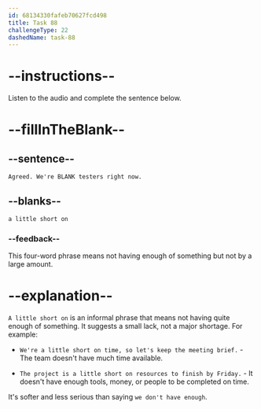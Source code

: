```yaml
---
id: 68134330fafeb70627fcd498
title: Task 88
challengeType: 22
dashedName: task-88
---
```


<!-- (Audio) Bob: Agreed. We're a little short on testers right now. -->

# --instructions--

Listen to the audio and complete the sentence below.

# --fillInTheBlank--

## --sentence--

`Agreed. We're BLANK testers right now.`

## --blanks--

`a little short on`

### --feedback--

This four-word phrase means not having enough of something but not by a large amount.

# --explanation--

`A little short on` is an informal phrase that means not having quite enough of something. It suggests a small lack, not a major shortage. For example:

- `We're a little short on time, so let's keep the meeting brief.` - The team doesn't have much time available.

- `The project is a little short on resources to finish by Friday.` - It doesn't have enough tools, money, or people to be completed on time.

It's softer and less serious than saying `we don't have enough`.
